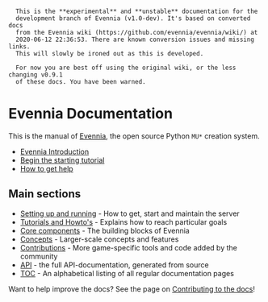 
```warning::

  This is the **experimental** and **unstable** documentation for the
  development branch of Evennia (v1.0-dev). It's based on converted docs
  from the Evennia wiki (https://github.com/evennia/evennia/wiki/) at
  2020-06-12 22:36:53. There are known conversion issues and missing links. 
  This will slowly be ironed out as this is developed.

  For now you are best off using the original wiki, or the less changing v0.9.1
  of these docs. You have been warned.
```

# Evennia Documentation

This is the manual of [Evennia](http://www.evennia.com), the open source Python
`MU*` creation system. 

- [Evennia Introduction](Evennia-Introduction)
- [Begin the starting tutorial](Howto/Starting/Starting-Introduction)
- [How to get help](How-To-Get-And-Give-Help)

## Main sections 

- [Setting up and running](Setup) - How to get, start and maintain the server
- [Tutorials and Howto's](Howto) - Explains how to reach particular goals
- [Core components](Components) - The building blocks of Evennia
- [Concepts](Concepts) - Larger-scale concepts and features 
- [Contributions](Contrib) - More game-specific tools and code added by the community
- [API](Evennia-API) - the full API-documentation, generated from source
- [TOC](toc) - An alphabetical listing of all regular documentation pages

Want to help improve the docs? See the page on
[Contributing to the docs](Contributing-Docs)!
